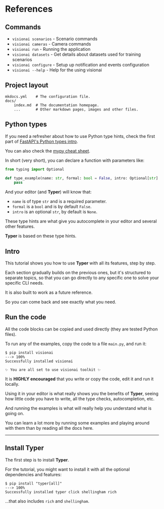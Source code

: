 # References

## Commands

* `visionai scenarios` - Scenario commands
* `visionai cameras` - Camera commands
* `visionai run` - Running the application
* `visionai datasets` - Get details about datasets used for training scenarios
* `visionai configure` - Setup up notification and events configuration
* `visionai --help` - Help for the using visionai

## Project layout

    mkdocs.yml    # The configuration file.
    docs/
        index.md  # The documentation homepage.
        ...       # Other markdown pages, images and other files.

## Python types

If you need a refresher about how to use Python type hints, check the first part of <a href="https://fastapi.tiangolo.com/python-types/" class="external-link" target="_blank">FastAPI's Python types intro</a>.

You can also check the <a href="https://mypy.readthedocs.io/en/latest/cheat_sheet_py3.html" class="external-link" target="_blank">mypy cheat sheet</a>.

In short (very short), you can declare a function with parameters like:

```Python
from typing import Optional

def type_example(name: str, formal: bool = False, intro: Optional[str] = None):
    pass
```

And your editor (and **Typer**) will know that:

* `name` is of type `str` and is a required parameter.
* `formal` is a `bool` and is by default `False`.
* `intro` is an optional `str`, by default is `None`.

These type hints are what give you autocomplete in your editor and several other features.

**Typer** is based on these type hints.

## Intro

This tutorial shows you how to use **Typer** with all its features, step by step.

Each section gradually builds on the previous ones, but it's structured to separate topics, so that you can go directly to any specific one to solve your specific CLI needs.

It is also built to work as a future reference.

So you can come back and see exactly what you need.

## Run the code

All the code blocks can be copied and used directly (they are tested Python files).

To run any of the examples, copy the code to a file `main.py`, and run it:

<div class="termy">

```console
$ pip install visionai
---> 100%
Successfully installed visionai

✨ You are all set to use visionai toolkit ✨
```

</div>

It is **HIGHLY encouraged** that you write or copy the code, edit it and run it locally.

Using it in your editor is what really shows you the benefits of **Typer**, seeing how little code you have to write, all the type checks, autocompletion, etc.

And running the examples is what will really help you understand what is going on.

You can learn a lot more by running some examples and playing around with them than by reading all the docs here.

---

## Install **Typer**

The first step is to install **Typer**.

For the tutorial, you might want to install it with all the optional dependencies and features:

<div class="termy">

```console
$ pip install "typer[all]"
---> 100%
Successfully installed typer click shellingham rich
```

</div>

...that also includes `rich` and `shellingham`.
